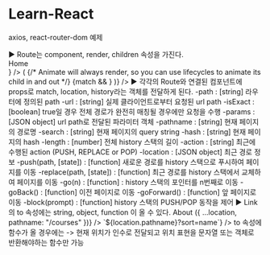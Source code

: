# Learn-React
axios, react-router-dom 예제

<Route>
▶ Route는 component, render, children 속성을 가진다.
  <Route path="/user/:username" component={User} />
  <Route path="/home" render={() => <div>Home</div>} />
  <Route
    children={({ match, ...rest }) => (
      {/* Animate will always render, so you can use lifecycles
          to animate its child in and out */}
      <Animate>
        {match && <Something {...rest}/>}
      </Animate>
    )}
  />
▶ 각각의 Route와 연결된 컴포넌트에 props로 match, location, history라는 객체를 전달하게 된다.
  <match>
  -path : [string] 라우터에 정의된 path
  -url : [string] 실제 클라이언트로부터 요청된 url path
  -isExact : [boolean] true일 경우 전체 경로가 완전히 매칭될 경우에만 요청을 수행
  -params : [JSON object] url path로 전달된 파라미터 객체
    
  <location>
  -pathname : [string] 현재 페이지의 경로명
  -search : [string] 현재 페이지의 query string
  -hash : [string] 현재 페이지의 hash
  
  <history>
  -length : [number] 전체 history 스택의 길이
  -action : [string] 최근에 수행된 action (PUSH, REPLACE or POP)
  -location : [JSON object] 최근 경로 정보
  -push(path, [state]) : [function] 새로운 경로를 history 스택으로 푸시하여 페이지를 이동
  -replace(path, [state]) : [function] 최근 경로를 history 스택에서 교체하여 페이지를 이동
  -go(n) : [function] : history 스택의 포인터를 n번째로 이동
  -goBack() : [function] 이전 페이지로 이동
  -goForward() : [function] 앞 페이지로 이동
  -block(prompt) : [function] history 스택의 PUSH/POP 동작을 제어


<Link>
▶ Link의 to 속성에는 string, object, function 이 올 수 있다.
  
  <Link to="/about">About</Link>
  <Link to="/courses?sort=name" />
  
  <Link
    to={{
      pathname: "/courses",
      search: "?sort=name",
      hash: "#the-hash",
      state: { fromDashboard: true }
    }}
  />

  <Link to={location => ({ ...location, pathname: "/courses" })} />
  <Link to={location => `${location.pathname}?sort=name`} />
  to 속성에 함수가 올 경우에는 -> 현재 위치가 인수로 전달되고 위치 표현을 문자열 또는 객체로 반환해야하는 함수만 가능
    














